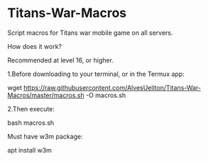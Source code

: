 # Titans-War-Macros
Script macros for Titans war mobile game on all servers.

How does it work?

Recommended at level 16, or higher.


1.Before downloading to your terminal, or in the Termux app:

wget https://raw.githubusercontent.com/AlvesUeliton/Titans-War-Macros/master/macros.sh -O macros.sh


2.Then execute:

bash macros.sh


Must have w3m package:

apt install w3m
